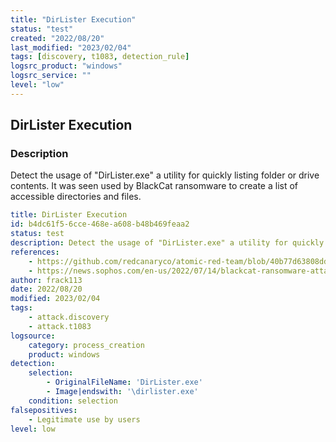 ```yaml
---
title: "DirLister Execution"
status: "test"
created: "2022/08/20"
last_modified: "2023/02/04"
tags: [discovery, t1083, detection_rule]
logsrc_product: "windows"
logsrc_service: ""
level: "low"
---
```


## DirLister Execution

### Description

Detect the usage of "DirLister.exe" a utility for quickly listing folder or drive contents. It was seen used by BlackCat ransomware to create a list of accessible directories and files.

```yml
title: DirLister Execution
id: b4dc61f5-6cce-468e-a608-b48b469feaa2
status: test
description: Detect the usage of "DirLister.exe" a utility for quickly listing folder or drive contents. It was seen used by BlackCat ransomware to create a list of accessible directories and files.
references:
    - https://github.com/redcanaryco/atomic-red-team/blob/40b77d63808dd4f4eafb83949805636735a1fd15/atomics/T1083/T1083.md
    - https://news.sophos.com/en-us/2022/07/14/blackcat-ransomware-attacks-not-merely-a-byproduct-of-bad-luck/
author: frack113
date: 2022/08/20
modified: 2023/02/04
tags:
    - attack.discovery
    - attack.t1083
logsource:
    category: process_creation
    product: windows
detection:
    selection:
        - OriginalFileName: 'DirLister.exe'
        - Image|endswith: '\dirlister.exe'
    condition: selection
falsepositives:
    - Legitimate use by users
level: low

```
